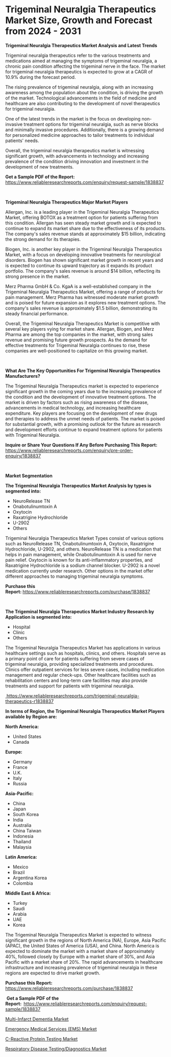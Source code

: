 <p><h1>Trigeminal Neuralgia Therapeutics Market Size, Growth and Forecast from 2024 - 2031</h1></p><p><strong>Trigeminal Neuralgia Therapeutics Market Analysis and Latest Trends</strong></p>
<p><p>Trigeminal neuralgia therapeutics refer to the various treatments and medications aimed at managing the symptoms of trigeminal neuralgia, a chronic pain condition affecting the trigeminal nerve in the face. The market for trigeminal neuralgia therapeutics is expected to grow at a CAGR of 10.9% during the forecast period. </p><p>The rising prevalence of trigeminal neuralgia, along with an increasing awareness among the population about the condition, is driving the growth of the market. Technological advancements in the field of medicine and healthcare are also contributing to the development of novel therapeutics for trigeminal neuralgia.</p><p>One of the latest trends in the market is the focus on developing non-invasive treatment options for trigeminal neuralgia, such as nerve blocks and minimally invasive procedures. Additionally, there is a growing demand for personalized medicine approaches to tailor treatments to individual patients' needs.</p><p>Overall, the trigeminal neuralgia therapeutics market is witnessing significant growth, with advancements in technology and increasing prevalence of the condition driving innovation and investment in the development of new treatments.</p></p>
<p><strong>Get a Sample PDF of the Report:&nbsp;</strong> <a href="https://www.reliableresearchreports.com/enquiry/request-sample/1838837">https://www.reliableresearchreports.com/enquiry/request-sample/1838837</a></p>
<p>&nbsp;</p>
<p><strong>Trigeminal Neuralgia Therapeutics Major Market Players</strong></p>
<p><p>Allergan, Inc. is a leading player in the Trigeminal Neuralgia Therapeutics Market, offering BOTOX as a treatment option for patients suffering from this condition. Allergan has seen steady market growth and is expected to continue to expand its market share due to the effectiveness of its products. The company's sales revenue stands at approximately $15 billion, indicating the strong demand for its therapies.</p><p>Biogen, Inc. is another key player in the Trigeminal Neuralgia Therapeutics Market, with a focus on developing innovative treatments for neurological disorders. Biogen has shown significant market growth in recent years and is expected to continue its upward trajectory as it expands its product portfolio. The company's sales revenue is around $14 billion, reflecting its strong presence in the market.</p><p>Merz Pharma GmbH & Co. KgaA is a well-established company in the Trigeminal Neuralgia Therapeutics Market, offering a range of products for pain management. Merz Pharma has witnessed moderate market growth and is poised for future expansion as it explores new treatment options. The company's sales revenue is approximately $1.5 billion, demonstrating its steady financial performance.</p><p>Overall, the Trigeminal Neuralgia Therapeutics Market is competitive with several key players vying for market share. Allergan, Biogen, and Merz Pharma are among the top companies in the market, with strong sales revenue and promising future growth prospects. As the demand for effective treatments for Trigeminal Neuralgia continues to rise, these companies are well-positioned to capitalize on this growing market.</p></p>
<p>&nbsp;</p>
<p><strong>What Are The Key Opportunities For Trigeminal Neuralgia Therapeutics Manufacturers?</strong></p>
<p><p>The Trigeminal Neuralgia Therapeutics market is expected to experience significant growth in the coming years due to the increasing prevalence of the condition and the development of innovative treatment options. The market is driven by factors such as rising awareness of the disease, advancements in medical technology, and increasing healthcare expenditure. Key players are focusing on the development of new drugs and therapies to address the unmet needs of patients. The market is poised for substantial growth, with a promising outlook for the future as research and development efforts continue to expand treatment options for patients with Trigeminal Neuralgia.</p></p>
<p><strong>Inquire or Share Your Questions If Any Before Purchasing This Report:</strong> <a href="https://www.reliableresearchreports.com/enquiry/pre-order-enquiry/1838837">https://www.reliableresearchreports.com/enquiry/pre-order-enquiry/1838837</a></p>
<p>&nbsp;</p>
<p><strong>Market Segmentation</strong></p>
<p><strong>The Trigeminal Neuralgia Therapeutics Market Analysis by types is segmented into:</strong></p>
<p><ul><li>NeuroRelease TN</li><li>Onabotulinumtoxin A</li><li>Oxytocin</li><li>Raxatrigine Hydrochloride</li><li>U-2902</li><li>Others</li></ul></p>
<p><p>Trigeminal Neuralgia Therapeutics Market Types consist of various options such as NeuroRelease TN, Onabotulinumtoxin A, Oxytocin, Raxatrigine Hydrochloride, U-2902, and others. NeuroRelease TN is a medication that helps in pain management, while Onabotulinumtoxin A is used for nerve pain relief. Oxytocin is known for its anti-inflammatory properties, and Raxatrigine Hydrochloride is a sodium channel blocker. U-2902 is a novel medication currently under research. Other options in the market offer different approaches to managing trigeminal neuralgia symptoms.</p></p>
<p><strong>Purchase this Report:&nbsp;</strong><a href="https://www.reliableresearchreports.com/purchase/1838837">https://www.reliableresearchreports.com/purchase/1838837</a></p>
<p>&nbsp;</p>
<p><strong>The Trigeminal Neuralgia Therapeutics Market Industry Research by Application is segmented into:</strong></p>
<p><ul><li>Hospital</li><li>Clinic</li><li>Others</li></ul></p>
<p><p>The Trigeminal Neuralgia Therapeutics Market has applications in various healthcare settings such as hospitals, clinics, and others. Hospitals serve as a primary point of care for patients suffering from severe cases of trigeminal neuralgia, providing specialized treatments and procedures. Clinics offer outpatient services for less severe cases, including medication management and regular check-ups. Other healthcare facilities such as rehabilitation centers and long-term care facilities may also provide treatments and support for patients with trigeminal neuralgia.</p></p>
<p><a href="https://www.reliableresearchreports.com/trigeminal-neuralgia-therapeutics-r1838837">&nbsp;https://www.reliableresearchreports.com/trigeminal-neuralgia-therapeutics-r1838837</a></p>
<p><strong>In terms of Region, the Trigeminal Neuralgia Therapeutics Market Players available by Region are:</strong></p>
<p>
    <p> <strong> North America: </strong>
        <ul>
            <li>United States</li>
            <li>Canada</li>
        </ul>
        </p> 
    <p> <strong> Europe: </strong>
        <ul>
            <li>Germany</li>
            <li>France</li>
            <li>U.K.</li>
            <li>Italy</li>
            <li>Russia</li>
        </ul>
        </p> 
    <p> <strong> Asia-Pacific: </strong>
        <ul>
            <li>China</li>
            <li>Japan</li>
            <li>South Korea</li>
            <li>India</li>
            <li>Australia</li>
            <li>China Taiwan</li>
            <li>Indonesia</li>
            <li>Thailand</li>
            <li>Malaysia</li>
        </ul>
        </p> 
    <p> <strong> Latin America: </strong>
        <ul>
            <li>Mexico</li>
            <li>Brazil</li>
            <li>Argentina Korea</li>
            <li>Colombia</li>
        </ul>
        </p> 
    <p> <strong> Middle East & Africa: </strong>
        <ul>
            <li>Turkey</li>
            <li>Saudi</li>
            <li>Arabia</li>
            <li>UAE</li>
            <li>Korea</li>
        </ul>
    </p>
    </p>
<p><p>The Trigeminal Neuralgia Therapeutics Market is expected to witness significant growth in the regions of North America (NA), Europe, Asia Pacific (APAC), the United States of America (USA), and China. North America is expected to dominate the market with a market share of approximately 40%, followed closely by Europe with a market share of 30%, and Asia Pacific with a market share of 20%. The rapid advancements in healthcare infrastructure and increasing prevalence of trigeminal neuralgia in these regions are expected to drive market growth.</p></p>
<p><strong>Purchase this Report: </strong><a href="https://www.reliableresearchreports.com/purchase/1838837">https://www.reliableresearchreports.com/purchase/1838837</a></p>
<p>&nbsp;<strong>Get a Sample PDF of the Report:&nbsp;&nbsp;</strong><a href="https://www.reliableresearchreports.com/enquiry/request-sample/1838837">https://www.reliableresearchreports.com/enquiry/request-sample/1838837</a></p>
<p><strong></strong></p>
<p><p><a href="https://github.com/goodweq44/Market-Research-Report-List-1/blob/main/multi-infarct-dementia-market.md">Multi-Infarct Dementia Market</a></p><p><a href="https://github.com/MaraKoelpin2023/Market-Research-Report-List-2/blob/main/emergency-medical-services-ems-market.md">Emergency Medical Services (EMS) Market</a></p><p><a href="https://github.com/jahid123ahm/Market-Research-Report-List-1/blob/main/c-reactive-protein-testing-market.md">C-Reactive Protein Testing Market</a></p><p><a href="https://github.com/ajohirul8010/Market-Research-Report-List-1/blob/main/respiratory-disease-testingdiagnostics-market.md">Respiratory Disease Testing/Diagnostics Market</a></p></p>